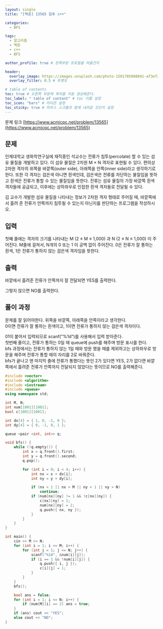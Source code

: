 ```yaml
---
layout: single
title: "[백준] 13565 침투 c++"

categories:
  - BFS

tags:
  - 알고리즘
  - 백준
  - c++
  - BFS

author_profile: true # 왼쪽부분 프로필을 띄울건지

header:
  overlay_image: https://images.unsplash.com/photo-1501785888041-af3ef285b470?ixlib=rb-1.2.1&ixid=eyJhcHBfaWQiOjEyMDd9&auto=format&fit=crop&w=1350&q=80
  overlay_filter: 0.5 # 투명도

# table of contents
toc: true # 오른쪽 부분에 목차를 자동 생성해준다.
toc_label: " table of content" # toc 이름 설정
toc_icon: "bars" # 아이콘 설정
toc_sticky: true # 마우스 스크롤과 함께 내려갈 것인지 설정
---
```


문제 링크 [https://www.acmicpc.net/problem/13565](https://www.acmicpc.net/problem/13565)

## 문제

인제대학교 생화학연구실에 재직중인 석교수는 전류가 침투(percolate) 할 수 있는 섬유 물질을 개발하고 있다. 이 섬유 물질은 2차원 M × N 격자로 표현될 수 있다. 편의상 2차원 격자의 위쪽을 바깥쪽(outer side), 아래쪽을 안쪽(inner side)라고 생각하기로 한다. 또한 각 격자는 검은색 아니면 흰색인데, 검은색은 전류를 차단하는 물질임을 뜻하고 흰색은 전류가 통할 수 있는 물질임을 뜻한다. 전류는 섬유 물질의 가장 바깥쪽 흰색 격자들에 공급되고, 이후에는 상하좌우로 인접한 흰색 격자들로 전달될 수 있다.

김 교수가 개발한 섬유 물질을 나타내는 정보가 2차원 격자 형태로 주어질 때, 바깥쪽에서 흘려 준 전류가 안쪽까지 침투될 수 있는지 아닌지를 판단하는 프로그램을 작성하시오.

## 입력

첫째 줄에는 격자의 크기를 나타내는 M (2 ≤ M ≤ 1,000) 과 N (2 ≤ N ≤ 1,000) 이 주어진다. M줄에 걸쳐서, N개의 0 또는 1 이 공백 없이 주어진다. 0은 전류가 잘 통하는 흰색, 1은 전류가 통하지 않는 검은색 격자임을 뜻한다.

## 출력

바깥에서 흘려준 전류가 안쪽까지 잘 전달되면 YES를 출력한다.

그렇지 않으면 NO를 출력한다.

## 풀이 과정

문제를 잘 읽어야한다. 위쪽을 바깥쪽, 아래쪽을 안쪽이라고 생각한다.  
0이면 전류가 잘 통하는 흰색이고, 1이면 전류가 통하지 않는 검은색 격자이다.

01이 붙어서 입력되므로 scanf("%1d")를 사용해서 입력 받아준다.  
첫번째 줄이고, 전류가 통하는 0일 때 queue에 push를 해주며 방문 표시를 한다.  
bfs 과정에서는 전류가 통하지 않는 1일 때와 방문 했을 때를 제외하고는 상하좌우로 방문을 해주며 전류가 통할 때의 자리를 2로 바꿔준다.  
bfs가 끝나고 맨 마지막 줄에 전류가 통했다는 뜻인 2가 있다면 YES, 2가 없다면 바깥쪽에서 흘려준 전류가 안쪽까지 전달되지 않았다는 뜻이므로 NO를 출력해준다.

```c++
#include <vector>
#include <algorithm>
#include <iostream>
#include <queue>
using namespace std;

int M, N;
int num[1001][1001];
bool c[1001][1001];

int dx[4] = { 1, 0, -1, 0 };
int dy[4] = { 0, -1, 0, 1 };

queue <pair <int, int>> q;

void bfs() {
	while (!q.empty()) {
		int x = q.front().first;
		int y = q.front().second;
		q.pop();

		for (int i = 0; i < 4; i++) {
			int nx = x + dx[i];
			int ny = y + dy[i];

			if (nx < 1 || nx > M || ny < 1 || ny > N)
				continue;
			if (num[nx][ny] != 1 && !c[nx][ny]) {
				c[nx][ny] = 1;
				num[nx][ny] = 2;
				q.push({ nx, ny });
			}
		}
	}
}

int main() {
	cin >> M >> N;
	for (int i = 1; i <= M; i++) {
		for (int j = 1; j <= N; j++) {
			scanf("%1d", &num[i][j]);
			if (i == 1 && !num[i][j]) {
				q.push({ i, j });
				c[i][j] = 1;
			}
		}
	}
	bfs();

	bool ans = false;
	for (int i = 1; i <= N; i++) {
		if (num[M][i] == 2) ans = true;
	}
	if (ans) cout << "YES";
	else cout << "NO";
}
```
